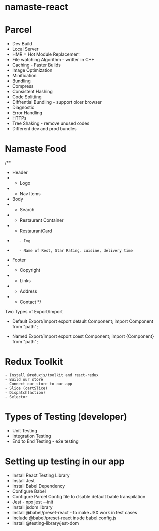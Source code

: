 # namaste-react



# Parcel
- Dev Build
- Local Server
- HMR = Hot Module Replacement
- File watching Algorithm - written in C++
- Caching - Faster Builds
- Image Optimization
- Minification
- Bundling
- Compress
- Consistent Hashing
- Code Splitting
- Diffrential Bundling - support older browser
- Diagnostic
- Error Handling
- HTTPs
- Tree Shaking - remove unused codes
- Different dev and prod bundles




# Namaste Food

/**
 * Header
 *  - Logo
 *  - Nav Items
 * Body
 *  - Search
 *  - Restaurant Container
 *    - RestaurantCard
 *        - Img
 *        - Name of Rest, Star Rating, cuisine, delivery time
 * Footer
 *  - Copyright
 *  - Links
 *  - Address
 *  - Contact
 */

 Two Types of Export/Import

 - Default Export/Import
 export default Component;
 import Component from "path";

 - Named Export/Import
 export const Component;
 import {Component} from "path";

 # Redux Toolkit
    - Install @reduxjs/toolkit and react-redux
    - Build our store 
    - Connect our store to our app
    - Slice (cartSlice)
    - Dispatch(action)
    - Selector


 # Types of Testing (developer)
   - Unit Testing
   - Integration Testing
   - End to End Testing - e2e testing

# Setting up testing in our app
   - Install React Testing Library
   - Install Jest
   - Install Babel Dependency
   - Configure Babel
   - Configure Parcel Config file to disable default bable transpilation
   - Jest - npx jest --init
   - Install jsdom library
   - Install @babel/preset-react - to make JSX work in test cases
   - Include @babel/preset-react inside babel.config.js
   - Install @testing-library/jest-dom